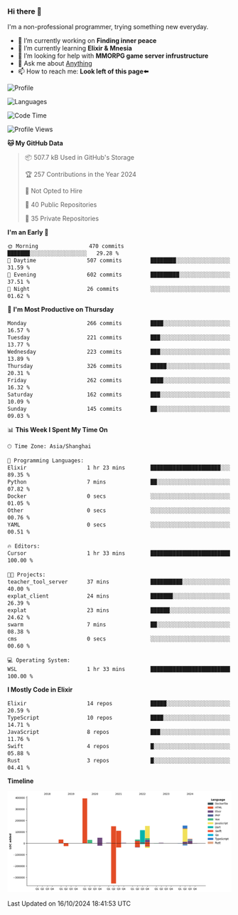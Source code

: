 ### Hi there 👋

I'm a non-professional programmer, trying something new everyday.

<!--
**dyzdyz010/dyzdyz010** is a ✨ _special_ ✨ repository because its `README.md` (this file) appears on your GitHub profile.
-->

- 🔭 I’m currently working on **Finding inner peace**
- 🌱 I’m currently learning **Elixir & Mnesia**
- 🤔 I’m looking for help with **MMORPG game server infrustructure**
- 💬 Ask me about [Anything](https://github.com/dyzdyz010/dyzdyz010/issues)
- 📫 How to reach me: **Look left of this page⬅️**

<!-- - 👯 I’m looking to collaborate on
- 😄 Pronouns: ...
- ⚡ Fun fact: ...
 -->
 
![Profile](https://github-readme-stats.vercel.app/api?username=dyzdyz010&count_private=true&show_icons=true&theme=dracula)

![Languages](https://github-readme-stats.vercel.app/api/top-langs/?username=dyzdyz010&layout=compact&theme=dracula)

<!--START_SECTION:waka-->
![Code Time](http://img.shields.io/badge/Code%20Time-1%2C821%20hrs%2032%20mins-blue)

![Profile Views](http://img.shields.io/badge/Profile%20Views-2-blue)

**🐱 My GitHub Data** 

> 📦 507.7 kB Used in GitHub's Storage 
 > 
> 🏆 257 Contributions in the Year 2024
 > 
> 🚫 Not Opted to Hire
 > 
> 📜 40 Public Repositories 
 > 
> 🔑 35 Private Repositories 
 > 
**I'm an Early 🐤** 

```text
🌞 Morning                470 commits         ███████░░░░░░░░░░░░░░░░░░   29.28 % 
🌆 Daytime                507 commits         ████████░░░░░░░░░░░░░░░░░   31.59 % 
🌃 Evening                602 commits         █████████░░░░░░░░░░░░░░░░   37.51 % 
🌙 Night                  26 commits          ░░░░░░░░░░░░░░░░░░░░░░░░░   01.62 % 
```
📅 **I'm Most Productive on Thursday** 

```text
Monday                   266 commits         ████░░░░░░░░░░░░░░░░░░░░░   16.57 % 
Tuesday                  221 commits         ███░░░░░░░░░░░░░░░░░░░░░░   13.77 % 
Wednesday                223 commits         ███░░░░░░░░░░░░░░░░░░░░░░   13.89 % 
Thursday                 326 commits         █████░░░░░░░░░░░░░░░░░░░░   20.31 % 
Friday                   262 commits         ████░░░░░░░░░░░░░░░░░░░░░   16.32 % 
Saturday                 162 commits         ███░░░░░░░░░░░░░░░░░░░░░░   10.09 % 
Sunday                   145 commits         ██░░░░░░░░░░░░░░░░░░░░░░░   09.03 % 
```


📊 **This Week I Spent My Time On** 

```text
🕑︎ Time Zone: Asia/Shanghai

💬 Programming Languages: 
Elixir                   1 hr 23 mins        ██████████████████████░░░   89.35 % 
Python                   7 mins              ██░░░░░░░░░░░░░░░░░░░░░░░   07.82 % 
Docker                   0 secs              ░░░░░░░░░░░░░░░░░░░░░░░░░   01.05 % 
Other                    0 secs              ░░░░░░░░░░░░░░░░░░░░░░░░░   00.76 % 
YAML                     0 secs              ░░░░░░░░░░░░░░░░░░░░░░░░░   00.51 % 

🔥 Editors: 
Cursor                   1 hr 33 mins        █████████████████████████   100.00 % 

🐱‍💻 Projects: 
teacher_tool_server      37 mins             ██████████░░░░░░░░░░░░░░░   40.00 % 
explat_client            24 mins             ███████░░░░░░░░░░░░░░░░░░   26.39 % 
explat                   23 mins             ██████░░░░░░░░░░░░░░░░░░░   24.62 % 
swarm                    7 mins              ██░░░░░░░░░░░░░░░░░░░░░░░   08.38 % 
cms                      0 secs              ░░░░░░░░░░░░░░░░░░░░░░░░░   00.60 % 

💻 Operating System: 
WSL                      1 hr 33 mins        █████████████████████████   100.00 % 
```

**I Mostly Code in Elixir** 

```text
Elixir                   14 repos            █████░░░░░░░░░░░░░░░░░░░░   20.59 % 
TypeScript               10 repos            ████░░░░░░░░░░░░░░░░░░░░░   14.71 % 
JavaScript               8 repos             ███░░░░░░░░░░░░░░░░░░░░░░   11.76 % 
Swift                    4 repos             █░░░░░░░░░░░░░░░░░░░░░░░░   05.88 % 
Rust                     3 repos             █░░░░░░░░░░░░░░░░░░░░░░░░   04.41 % 
```



**Timeline**

![Lines of Code chart](https://raw.githubusercontent.com/dyzdyz010/dyzdyz010/master/assets/bar_graph.png)


 Last Updated on 16/10/2024 18:41:53 UTC
<!--END_SECTION:waka-->
